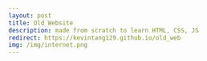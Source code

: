 ```yaml
---
layout: post
title: Old Website
description: made from scratch to learn HTML, CSS, JS
redirect: https://kevintang129.github.io/old_web
img: /img/internet.png
---
```


